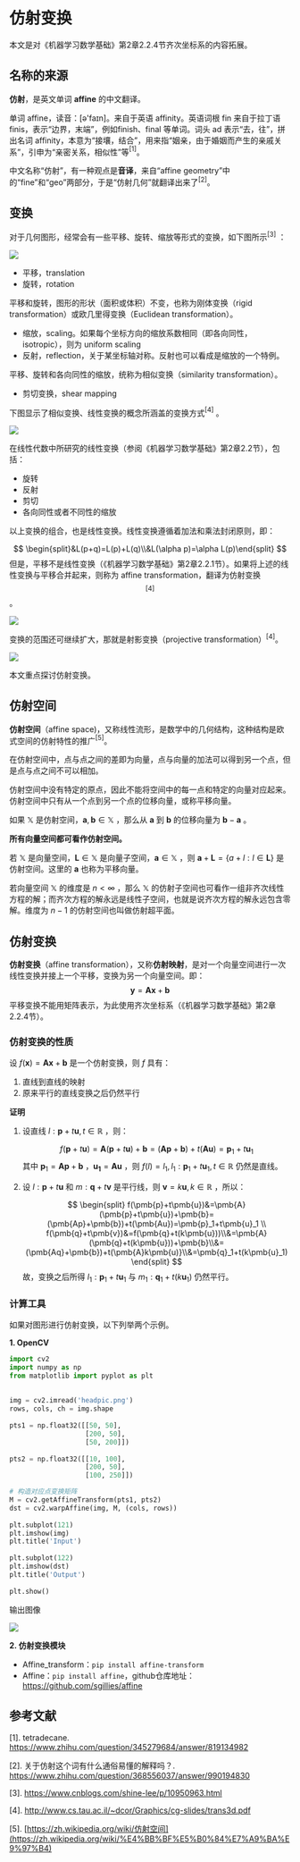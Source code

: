 # 仿射变换

本文是对《机器学习数学基础》第2章2.2.4节齐次坐标系的内容拓展。

## 名称的来源

**仿射**，是英文单词 **affine** 的中文翻译。

单词 affine，读音：[ə'faɪn]。来自于英语 affinity。英语词根 fin 来自于拉丁语 finis，表示“边界，末端”，例如finish、final 等单词。词头 ad 表示“去，往”，拼出名词 affinity，本意为“接壤，结合”，用来指“姻亲，由于婚姻而产生的亲戚关系”，引申为“亲密关系，相似性”等$^{[1]}$。

中文名称“仿射”，有一种观点是**音译**，来自“affine geometry”中的“fine”和“geo”两部分，于是“仿射几何”就翻译出来了$^{[2]}$。

## 变换

对于几何图形，经常会有一些平移、旋转、缩放等形式的变换，如下图所示$^{[3]}$ ：

![](./images/images/2021-3-4/1614835592826-tran.png)

- 平移，translation
- 旋转，rotation

平移和旋转，图形的形状（面积或体积）不变，也称为刚体变换（rigid transformation）或欧几里得变换（Euclidean transformation）。

- 缩放，scaling。如果每个坐标方向的缩放系数相同（即各向同性，isotropic），则为 uniform scaling
- 反射，reflection，关于某坐标轴对称。反射也可以看成是缩放的一个特例。

平移、旋转和各向同性的缩放，统称为相似变换（similarity transformation）。

- 剪切变换，shear mapping

下图显示了相似变换、线性变换的概念所涵盖的变换方式$^{[4]}$ 。

![](./images/images/2021-3-4/1614836778796-tran02.png)

在线性代数中所研究的线性变换（参阅《机器学习数学基础》第2章2.2节），包括：

- 旋转
- 反射
- 剪切
- 各向同性或者不同性的缩放

以上变换的组合，也是线性变换。线性变换遵循着加法和乘法封闭原则，即：

$$
\begin{split}&L(p+q)=L(p)+L(q)\\&L(\alpha p)=\alpha L(p)\end{split}
$$
但是，平移不是线性变换（《机器学习数学基础》第2章2.2.1节）。如果将上述的线性变换与平移合并起来，则称为 affine transformation，翻译为仿射变换$$^{[4]}$$。

![](./images/images/2021-3-4/1614838163532-tran03.png)

变换的范围还可继续扩大，那就是射影变换（projective transformation）$^{[4]}$。

![](./images/images/2021-3-4/1614838512984-tran04.png)

本文重点探讨仿射变换。

## 仿射空间

**仿射空间**（affine space)，又称线性流形，是数学中的几何结构，这种结构是欧式空间的仿射特性的推广$^{[5]}$。

在仿射空间中，点与点之间的差即为向量，点与向量的加法可以得到另一个点，但是点与点之间不可以相加。

仿射空间中没有特定的原点，因此不能将空间中的每一点和特定的向量对应起来。仿射空间中只有从一个点到另一个点的位移向量，或称平移向量。

如果 $\mathbb X$ 是仿射空间，$\pmb{a},\pmb{b}\in\mathbb{X}$ ，那么从 $\pmb{a}$ 到 $\pmb{b}$ 的位移向量为 $\pmb{b} − \pmb{a}$ 。

**所有向量空间都可看作仿射空间。**

若 $\mathbb{X}$ 是向量空间，$\pmb{L}\in\mathbb{X}$ 是向量子空间，$\pmb{a}\in\mathbb{X}$ ，则 $\pmb{a}+\pmb{L}=\{a+l:l\in\pmb{L}\}$ 是仿射空间。这里的 $\pmb{a}$ 也称为平移向量。

若向量空间 $\mathbb{X}$ 的维度是 $n\lt\infty$ ，那么 $\mathbb{X}$ 的仿射子空间也可看作一组非齐次线性方程的解；而齐次方程的解永远是线性子空间，也就是说齐次方程的解永远包含零解。维度为 $n − 1$ 的仿射空间也叫做仿射超平面。 

## 仿射变换

**仿射变换**（affine transformation），又称**仿射映射**，是对一个向量空间进行一次线性变换并接上一个平移，变换为另一个向量空间。即：
$$
\pmb{y}=\pmb{Ax}+\pmb{b}
$$
平移变换不能用矩阵表示，为此使用齐次坐标系（《机器学习数学基础》第2章2.2.4节）。

### 仿射变换的性质

设 $f(\pmb{x})=\pmb{Ax}+\pmb{b}$ 是一个仿射变换，则 $f$ 具有：

1. 直线到直线的映射
2. 原来平行的直线变换之后仍然平行

**证明**

1. 设直线 $l:\pmb{p}+t\pmb{u},t\in\mathbb{R}$ ，则：

   $$
   f(\pmb{p}+t\pmb{u})=\pmb{A}(\pmb{p}+t\pmb{u})+\pmb{b}=(\pmb{Ap}+\pmb{b})+t(\pmb{Au})=\pmb{p}_1+t\pmb{u}_1
   $$
   其中 $\pmb{p}_1=\pmb{Ap}+\pmb{b}$ ，$\pmb{u_1}=\pmb{Au}$ ，则 $f(l)=l_1, l_1:\pmb{p}_1+t\pmb{u}_1,t\in\mathbb{R}$ 仍然是直线。

2. 设 $l:\pmb{p}+t\pmb{u}$ 和 $m:\pmb{q}+t\pmb{v}$ 是平行线，则 $\pmb{v}=k\pmb{u},k\in\mathbb{R}$ ，所以：

   $$
   \begin{split}
   f(\pmb{p}+t\pmb{u})&=\pmb{A}(\pmb{p}+t\pmb{u})+\pmb{b}=(\pmb{Ap}+\pmb{b})+t(\pmb{Au})=\pmb{p}_1+t\pmb{u}_1
   \\
   f(\pmb{q}+t\pmb{v})&=f(\pmb{q}+t(k\pmb{u}))\\&=\pmb{A}(\pmb{q}+t(k\pmb{u}))+\pmb{b}\\&=(\pmb{Aq}+\pmb{b})+t(\pmb{A}k\pmb{u)}\\&=\pmb{q}_1+t(k\pmb{u}_1)
   \end{split}
   $$
   故，变换之后所得 $l_1:\pmb{p}_1+t\pmb{u}_1$ 与 $m_1:\pmb{q}_1+t(k\pmb{u}_1)$ 仍然平行。

### 计算工具

如果对图形进行仿射变换，以下列举两个示例。

**1. OpenCV**

```python
import cv2 
import numpy as np 
from matplotlib import pyplot as plt 
  
  
img = cv2.imread('headpic.png') 
rows, cols, ch = img.shape 
  
pts1 = np.float32([[50, 50], 
                   [200, 50],  
                   [50, 200]]) 
  
pts2 = np.float32([[10, 100], 
                   [200, 50],  
                   [100, 250]]) 

# 构造对应点变换矩阵
M = cv2.getAffineTransform(pts1, pts2) 
dst = cv2.warpAffine(img, M, (cols, rows)) 
  
plt.subplot(121) 
plt.imshow(img) 
plt.title('Input') 
  
plt.subplot(122) 
plt.imshow(dst) 
plt.title('Output') 
  
plt.show() 
```

输出图像

![](./images/images/2021-3-4/1614845245400-tran05.png)

**2. 仿射变换模块**

- Affine_transform：`pip install affine-transform`
- Affine：`pip install affine`，github仓库地址：https://github.com/sgillies/affine



## 参考文献

[1]. tetradecane. https://www.zhihu.com/question/345279684/answer/819134982

[2]. 关于仿射这个词有什么通俗易懂的解释吗？. https://www.zhihu.com/question/368556037/answer/990194830

[3]. https://www.cnblogs.com/shine-lee/p/10950963.html

[4]. http://www.cs.tau.ac.il/~dcor/Graphics/cg-slides/trans3d.pdf

[5]. [https://zh.wikipedia.org/wiki/仿射空间](https://zh.wikipedia.org/wiki/%E4%BB%BF%E5%B0%84%E7%A9%BA%E9%97%B4)

